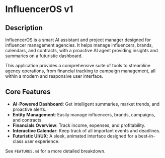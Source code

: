 # InfluencerOS v1

## Description

InfluencerOS is a smart AI assistant and project manager designed for influencer management agencies. It helps manage influencers, brands, calendars, and contracts, with a proactive AI agent providing insights and summaries on a futuristic dashboard.

This application provides a comprehensive suite of tools to streamline agency operations, from financial tracking to campaign management, all within a modern and responsive user interface.

## Core Features

- **AI-Powered Dashboard**: Get intelligent summaries, market trends, and proactive alerts.
- **Entity Management**: Easily manage influencers, brands, campaigns, and contracts.
- **Financials Overview**: Track income, expenses, and profitability.
- **Interactive Calendar**: Keep track of all important events and deadlines.
- **Futuristic UI/UX**: A sleek, animated interface designed for a best-in-class user experience.

See `FEATURES.md` for a more detailed breakdown.